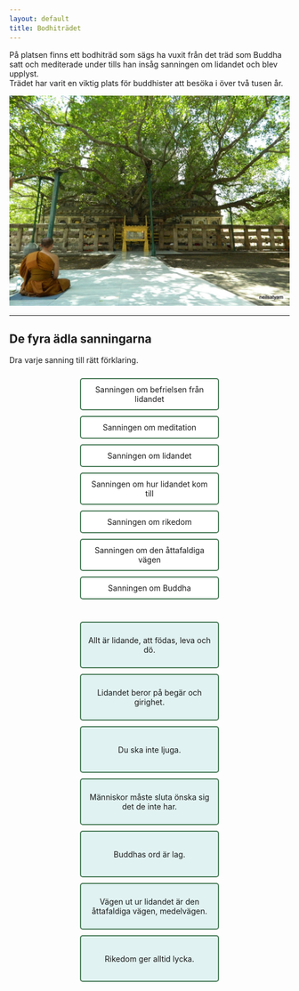 ```yaml
---
layout: default
title: Bodhiträdet
---
```


På platsen finns ett bodhiträd som sägs ha vuxit från det träd som Buddha satt och mediterade under tills han insåg sanningen om lidandet och blev upplyst.  
Trädet har varit en viktig plats för buddhister att besöka i över två tusen år.

<img src="/assets/images/Bodh_Gaya_Bodhi_Tree.jpg" style="max-width:100%;height:auto;">

---

## De fyra ädla sanningarna

Dra varje sanning till rätt förklaring.

<div class="container">
  <div class="cards">
    <div class="card" draggable="true" id="card3">Sanningen om befrielsen från lidandet</div>
    <div class="card" draggable="true" id="card7">Sanningen om meditation</div> <!-- fel -->
    <div class="card" draggable="true" id="card1">Sanningen om lidandet</div>
    <div class="card" draggable="true" id="card2">Sanningen om hur lidandet kom till</div>
    <div class="card" draggable="true" id="card5">Sanningen om rikedom</div> <!-- fel -->
    <div class="card" draggable="true" id="card4">Sanningen om den åttafaldiga vägen</div>
    <div class="card" draggable="true" id="card6">Sanningen om Buddha</div> <!-- fel -->
    
  </div>

  <div class="slots">
    <div class="slot" data-answer="card1">Allt är lidande, att födas, leva och dö.</div>
    <div class="slot" data-answer="card2">Lidandet beror på begär och girighet.</div>
    <div class="slot" data-answer="none">Du ska inte ljuga.</div> <!-- fel -->
    <div class="slot" data-answer="card3">Människor måste sluta önska sig det de inte har.</div>
    <div class="slot" data-answer="none">Buddhas ord är lag.</div> <!-- fel -->
    <div class="slot" data-answer="card4">Vägen ut ur lidandet är den åttafaldiga vägen, medelvägen.</div>
    <div class="slot" data-answer="none">Rikedom ger alltid lycka.</div> <!-- fel -->
  </div>
</div>

<p id="feedback" style="margin-top:20px; font-weight:bold; color:green;"></p>

<script>
const feedback = document.getElementById('feedback');

document.querySelectorAll('.card').forEach(card => {
  card.addEventListener('dragstart', e => e.dataTransfer.setData('text', card.id));
});

document.querySelectorAll('.slot').forEach(slot => {
  slot.addEventListener('dragover', e => e.preventDefault());
  slot.addEventListener('drop', e => {
    e.preventDefault();
    const cardId = e.dataTransfer.getData('text');
    const card = document.getElementById(cardId);

    if(slot.dataset.answer === cardId){
      // Koppla kortet visuellt med förklaringen
      slot.innerHTML = `<strong>${card.textContent}</strong> - ${slot.textContent}`;
      slot.classList.add('correct');
      card.style.opacity = '0.5';  // Kortet markeras men syns fortfarande

      // Kontrollera om alla fyra rätta är placerade
      if([...document.querySelectorAll('.slot')].filter(s => ["card1","card2","card3","card4"].includes(s.dataset.answer)).every(s => s.classList.contains('correct'))){
        feedback.style.color = "green";
        feedback.innerHTML = "Rätt! Du kan gå vidare.<br><a href='rum3-3.html'>Gå vidare!</a>";
      }

    } else {
      feedback.textContent = "Fel kort, försök igen!";
      feedback.style.color = "red";
      // Ta bort meddelandet efter 2 sekunder om det inte fixas
      setTimeout(() => { feedback.textContent = ""; }, 2000);
    }
  });
});
</script>

<style>
.container { display: flex; flex-wrap: wrap; gap: 20px; justify-content: center; }
.cards, .slots { display: flex; flex-direction: column; gap: 10px; margin: 10px; width: 250px; }
.card, .slot { padding: 10px; border: 2px solid #4a7c59; border-radius: 5px; background: #fff; cursor: grab; text-align: center; }
.slot { min-height: 60px; display: flex; align-items: center; justify-content: center; background: #e0f2f1; }
.correct { background-color: #c8e6c9 !important; border-color: #2e7d32 !important; }
@media (max-width: 600px) {
  .container { flex-direction: column; align-items: center; }
  .cards, .slots { width: 90%; }
}
</style>
